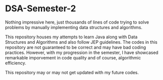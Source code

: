 # DSA-Semester-2
Nothing impressive here, just thousands of lines of code trying to solve problems by manually implementing data structures and algorithms.

This repository houses my attempts to learn Java along with Data Structures and Algorithms and also follow JEP guidelines. The codes in this repository are not guaranteed to be correct and may have bad coding practices. However, with my progression in the semester, I have showcased remarkable imporvement in code quality and of course, algorithmic efficiency.

This repository may or may not get updated with my future codes.
